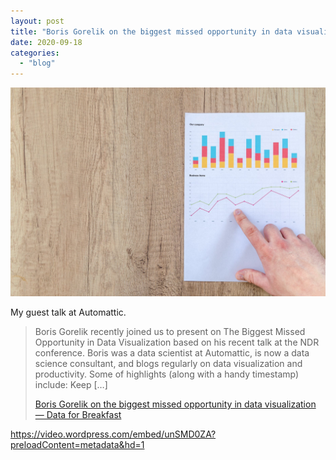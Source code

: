 ```yaml
---
layout: post
title: "Boris Gorelik on the biggest missed opportunity in data visualization — Data for Breakfast"
date: 2020-09-18
categories: 
  - "blog"
---
```


![](/assets/images/2020/09/pexels-photo-590041.jpeg?quality=80&strip=info&w=1600)

My guest talk at Automattic.

> Boris Gorelik recently joined us to present on The Biggest Missed Opportunity in Data Visualization based on his recent talk at the NDR conference. Boris was a data scientist at Automattic, is now a data science consultant, and blogs regularly on data visualization and productivity.  Some of highlights (along with a handy timestamp) include: Keep \[…\]
> 
> [Boris Gorelik on the biggest missed opportunity in data visualization — Data for Breakfast](http://data.blog/2020/09/17/boris-gorelik-on-the-biggest-missed-opportunity-in-data-visualization/)

https://video.wordpress.com/embed/unSMD0ZA?preloadContent=metadata&hd=1
